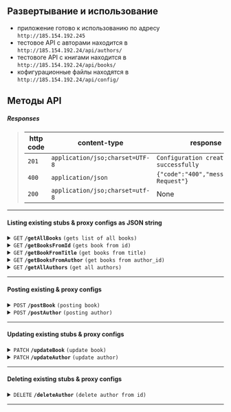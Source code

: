 


## Развертывание и использование
- приложение готово к использованию по адресу  `http://185.154.192.245`
- тестовое API с авторами находится в `http://185.154.192.24/api/authors/`
- тестовоге API с книгами находится в `http://185.154.192.24/api/books/`
- кофигурационные файлы находятся в `http://185.154.192.24/api/config/`

## Методы API



##### Responses

> | http code     | content-type                      | response                                                            |
> |---------------|-----------------------------------|---------------------------------------------------------------------|
> | `201`         | `application/jso;charset=UTF-8`        | `Configuration created successfully`                                |
> | `400`         | `application/json`                | `{"code":"400","message":"Bad Request"}`                            	|       
> | `200`         | `application/jso;charset=utf-8`         | None                                                                |




</details>

------------------------------------------------------------------------------------------

#### Listing existing stubs & proxy configs as JSON string




<details>
 <summary><code>GET</code> <code><b>/getAllBooks</b></code> <code>(gets list of all books)</code></summary>

##### Responses

> | http code     | content-type                      | response                                                            |
> |---------------|-----------------------------------|---------------------------------------------------------------------|
> | `200`         | `text/plain;charset=UTF-8`        | JSON                                                          |
> | `400`         |                                   | `{"code":"400","message":"Bad Request"}`                            |


</details>

<details>
  <summary><code>GET</code> <code><b>/getBooksFromId</b></code> <code>(gets book from id)</code></summary>

##### Parameters

> | name   |  type      | data type      | description                                          |
> |--------|------------|----------------|------------------------------------------------------|
> | `id`   |  required  | int            | integer value                  						|

##### Responses

> | http code     | content-type                      | response                                                            |
> |---------------|-----------------------------------|---------------------------------------------------------------------|
> | `200`         | `text/plain;charset=UTF-8`        | JSON                                                          |
> | `400`         | `application/json`                | `{"code":"400","message":"Bad Request"}`                            |


</details>


<details>
  <summary><code>GET</code> <code><b>/getBookFromTitle</b></code> <code>(get books from title)</code></summary>

##### Parameters

> | name   |  type      | data type      | description                                          |
> |--------|------------|----------------|------------------------------------------------------|
> | `title`|  required  | string         | string value                  						|

##### Responses

> | http code     | content-type                      | response                                                            |
> |---------------|-----------------------------------|---------------------------------------------------------------------|
> | `200`         | `text/plain;charset=UTF-8`        | JSON                                                        |
> | `400`         | `application/json`                | `{"code":"400","message":"Bad Request"}`                            |


</details>


<details>
  <summary><code>GET</code> <code><b>/getBooksFromAuthor</b></code> <code>(get books from author_id)</code></summary>

##### Parameters

> | name   |  type      | data type      | description                                                  |
> |--------|------------|----------------|--------------------------------------------------------------|
> | `author_id` |  required  | int         | integer value                  |

##### Responses

> | http code     | content-type                      | response                                                            |
> |---------------|-----------------------------------|---------------------------------------------------------------------|
> | `200`         | `text/plain;charset=UTF-8`        | JSON                                                         |
> | `400`         | `application/json`                | `{"code":"400","message":"Bad Request"}`                             |


</details>

<details>
  <summary><code>GET</code> <code><b>/getAllAuthors</b></code> <code>(get all authors)</code></summary>


##### Responses

> | http code     | content-type                      | response                                                            |
> |---------------|-----------------------------------|---------------------------------------------------------------------|
> | `200`         | `text/plain;charset=UTF-8`        | JSON                                                          |
> | `400`         |                                   | `{"code":"400","message":"Bad Request"}`                            |


</details>

------------------------------------------------------------------------------------------
#### Posting existing & proxy configs
<details>
  <summary><code>POST</code> <code><b>/postBook</b></code> <code>(posting book)</code></summary>
  

##### Parameters

> | name   |  type      | data type      | description                                                  |
> |--------|------------|----------------|--------------------------------------------------------------|
> | `id`   |  required  	| int            | integer value                  |
> | `title` |  required | str            | string value                  |
> | `description` |  required  | str     | string value                  |
> | `year` |  required  | int            | integer value                  |
> | `genre` |  required  | str           | string value                  |
> | `author_id` |  required  | int       | integer value                  |

##### Responses

> | http code     | content-type                      | response                                                            |
> |---------------|-----------------------------------|---------------------------------------------------------------------|
> | `200`         | `text/plain;charset=UTF-8`        | `{"status" => 200,,"message":"book was updated"}`                                                        |
> | `400`         | `application/json`                |  `{"code":"400","message":"Bad Request"}`                        |


</details>

<details>
  <summary><code>POST</code> <code><b>/postAuthor</b></code> <code>(posting author)</code></summary>
  

##### Parameters

> | name   |  type      | data type      | description                                                  |
> |--------|------------|----------------|--------------------------------------------------------------|
> | `id`   |  required  	| int            | integer value                 							|
> | `name` |  required | str            | string value                  								|
> | `middlename` |  required  | str     | string value                  								|
> | `lastname` |  required  | str            | string value                  							|

##### Responses

> | http code     | content-type                      | response                                                            |
> |---------------|-----------------------------------|---------------------------------------------------------------------|
> | `200`         | `text/plain;charset=UTF-8`        | `{"status" => 201,"message":"author was createdd"}`                           
> | `400`         | `application/json`                |  `{"code":"400","message":"Bad Request"}`                           


</details>


------------------------------------------------------------------------------------------
#### Updating existing stubs & proxy configs

<details>
  <summary><code>PATCH</code> <code><b>/updateBook</b></code> <code>(update book)</code></summary>

##### Parameters

> | name   |  type      | data type      | description                                                  |
> |--------|------------|----------------|--------------------------------------------------------------|
> | `id`   |  required  	| int        | integer value                  |
> | `title` |  required | str            | string value                  |
> | `description` |  required  | str     | string value                  |
> | `year` |  required  | int            | integer value                  |
> | `genre` |  required  | str           | string value                  |
> | `author_id` |  required  | int       | integer value                  |

##### Responses

> | http code     | content-type                      | response                                                            |
> |---------------|-----------------------------------|---------------------------------------------------------------------|
> | `200`         | `text/plain;charset=UTF-8`        | `{"status" => 200,"message":"book was updated"`}        |
> | `400`         | `application/json`                | `{"code":"400","message":"Bad Request"}`                            |
                                                            


</details>

<details>
  <summary><code>PATCH</code> <code><b>/updateAuthor</b></code> <code>(update author)</code></summary>
  
##### Parameters

> | name   |  type      | data type      | description                                                  |
> |--------|------------|----------------|--------------------------------------------------------------|
> | `id`   |  required  	| int            | integer value                 							|
> | `name` |  required | str            | string value                  								|
> | `middlename` |  required  | str     | string value                  								|
> | `lastname` |  required  | str            | string value                  							|

##### Responses

> | http code     | content-type                      | response                                                            |
> |---------------|-----------------------------------|---------------------------------------------------------------------|
> | `200`         | `text/plain;charset=UTF-8`        | `{"status" => 200,"message":"author was updated"`}`                                                     |
> | `400`         | `application/json`                | `{"code":"400","message":"Bad Request"}`                             



</details>



------------------------------------------------------------------------------------------

#### Deleting existing stubs & proxy configs

<details>
  <summary><code>DELETE</code> <code><b>/deleteAuthor</b></code> <code>(delete author from id)</code></summary>

##### Parameters

> | name   |  type      | data type      | description                                          |
> |--------|------------|----------------|------------------------------------------------------|
> | `id`   |  required  | int         	 | integer value                  						|

##### Responses

> | http code     | content-type                      | response                                                            |
> |---------------|-----------------------------------|---------------------------------------------------------------------|
> | `200`         | `text/plain;charset=UTF-8`        | `{"status" => 200,"message":"author was deleted"`}`                |




</details>



------------------------------------------------------------------------------------------
